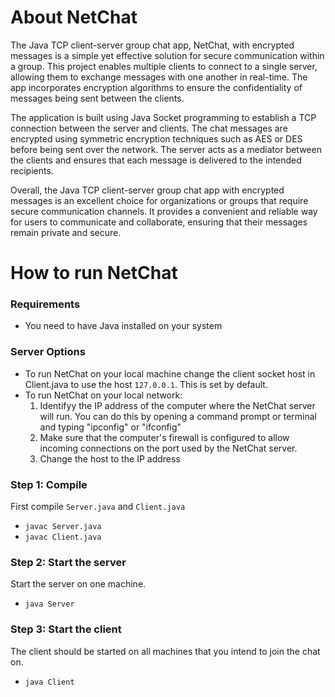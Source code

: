 # About NetChat

The Java TCP client-server group chat app, NetChat, with encrypted messages is a simple yet effective solution for secure communication within a group. This project enables multiple clients to connect to a single server, allowing them to exchange messages with one another in real-time. The app incorporates encryption algorithms to ensure the confidentiality of messages being sent between the clients.

The application is built using Java Socket programming to establish a TCP connection between the server and clients. The chat messages are encrypted using symmetric encryption techniques such as AES or DES before being sent over the network. The server acts as a mediator between the clients and ensures that each message is delivered to the intended recipients.

Overall, the Java TCP client-server group chat app with encrypted messages is an excellent choice for organizations or groups that require secure communication channels. It provides a convenient and reliable way for users to communicate and collaborate, ensuring that their messages remain private and secure.

# How to run NetChat

### Requirements
- You need to have Java installed on your system

### Server Options
- To run NetChat on your local machine change the client socket host in Client.java to use the host `127.0.0.1`. This is set by default.
- To run NetChat on your local network:
    1. Identifyy the IP address of the computer where the NetChat server will run. You can do this by opening a command prompt or terminal and typing "ipconfig" or "ifconfig"
    2. Make sure that the computer's firewall is configured to allow incoming connections on the port used by the NetChat server.
    3. Change the host to the IP address

### Step 1: Compile
First compile `Server.java` and `Client.java`
- `javac Server.java`
- `javac Client.java`

### Step 2: Start the server
Start the server on one machine.
- `java Server`

### Step 3: Start the client
The client should be started on all machines that you intend to join the chat on.
- `java Client`
